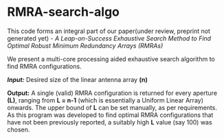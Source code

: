 # RMRA-search-algo

This code forms an integral part of our paper(under review, preprint not generated yet) - *A Leap-on-Success Exhaustive Search Method to Find Optimal Robust Minimum  Redundancy Arrays (RMRAs)*

We present a multi-core processing aided exhaustive search algorithm to find RMRA configurations. 

_**Input:**_ Desired size of the linear antenna array **(n)**

**Output:** A single (valid) RMRA configuration is returned for every aperture **(L)**, ranging from **L = n-1** (which is essentially a Uniform Linear Array) onwards. The upper bound of **L** can be set manually, as per requirements. As this program was developed to find optimal RMRA configurations that have not been previously reported, a suitably high **L** value (say 100) was chosen.
    
